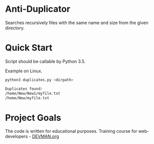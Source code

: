 # Anti-Duplicator

Searches recursively files with the same name and size from the given
directory.

# Quick Start

Script should be callable by Python 3.5.

Example on Linux.
```bash
python3 duplicates.py <dirpath> 

Duplicates found:
/home/New/New1/myfile.txt
/home/New/myfile.txt
```

# Project Goals

The code is written for educational purposes. Training course for web-developers - [DEVMAN.org](https://devman.org)
